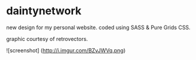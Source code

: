 daintynetwork
=============

new design for my personal website. coded using SASS & Pure Grids CSS.

graphic courtesy of retrovectors.

![screenshot] (http://i.imgur.com/BZvJWVq.png)
